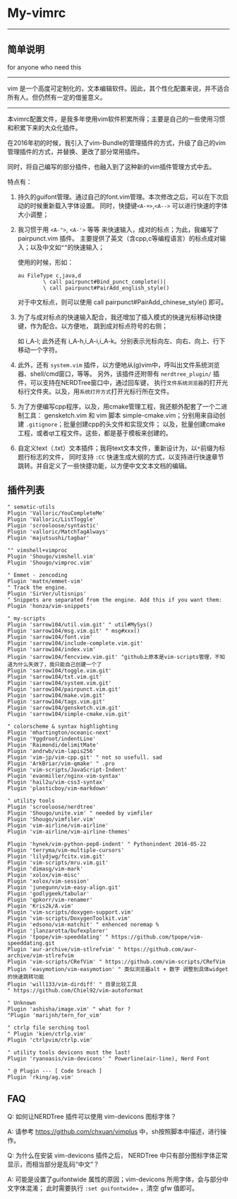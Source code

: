 # My-vimrc

------------------------------

## 简单说明

for anyone who need this

----------------------------------------------------------------------

vim 是一个高度可定制化的，文本编辑软件。因此，其个性化配置来说，并不适合所有人。但仍然有一定的借鉴意义。

----------------------------------------------------------------------

本vimrc配置文件，是我多年使用vim软件积累所得；主要是自己的一些使用习惯和积累下来的大众化插件。

在2016年初的时候，我引入了vim-Bundle的管理插件的方式，升级了自己的vim管理插件的方式，并替换、更改了部分常用插件。

同时，将自己编写的部分插件，也融入到了这种新的vim插件管理方式中去。

特点有：

1. 持久的guifont管理。通过自己的font.vim管理。本次修改之后，可以在下次启动的时候重新载入字体设置。
   同时，快捷键`<A-+>`,`<A-->` 可以进行快速的字体大小调整；

2. 我习惯于用 `<A-">`, `<A-'>` 等等 来快速输入，成对的标点；为此，我编写了 pairpunct.vim 插件。
   主要提供了英文（含cpp,c等编程语言）的标点成对输入；以及中文如`“”`的快速输入；

   使用的时候，形如：

    ```vim
    au FileType c,java,d
    	    \ call pairpunct#Bind_punct_complete()|
    	    \ call pairpunct#PairAdd_english_style()
    ```

   对于中文标点，则可以使用 call pairpunct#PairAdd_chinese_style() 即可。

3. 为了与成对标点的快速输入配合，我还增加了插入模式的快速光标移动快捷键，作为配合。以方便地，
   跳到成对标点符号的右侧；

   如 i_A-l; 此外还有 i_A-h,i_A-i,i_A-k。分别表示光标向左、向右、向上、行下移动一个字符。

4. 此外，还有 `system.vim` 插件，以方便地从(g)vim中，呼叫出文件系统浏览器、shell/cmd窗口，等等。
   另外，该插件还附带有 `nerdtree_plugin/` 插件，可以支持在NERDTree窗口中，通过回车键，
   执行`文件系统浏览器`的打开光标行文件夹。以及，用`系统打开方式`打开光标行所在文件。

5. 为了方便编写cpp程序，以及，用cmake管理工程，我还额外配套了一个二进制工具：
   gensketch.vim 和 vim 脚本 simple-cmake.vim；分别用来自动创建 `.gitignore`；批量创建cpp的头文件和实现文件；
   以及，批量创建cmake工程，或者qt工程文件。这些，都是基于模板来创建的。

6. 自定义text（.txt）文本插件；我将text文本文件，重新设计为，以`*`前缀为标题行标志的文件，
   同时支持 `:CC` 快速生成大纲的方式，以支持进行快速章节跳转。并自定义了一些快捷功能，以方便中文文本文档的编辑。

## 插件列表

```vim
" sematic-utils
Plugin 'Valloric/YouCompleteMe'
Plugin 'Valloric/ListToggle'
Plugin 'scrooloose/syntastic'
Plugin 'valloric/MatchTagAlways'
Plugin 'majutsushi/tagbar'

"" vimshell+vimproc
Plugin 'Shougo/vimshell.vim'
Plugin 'Shougo/vimproc.vim'

" Emmet - zencoding
Plugin 'mattn/emmet-vim'
" Track the engine.
Plugin 'SirVer/ultisnips'
" Snippets are separated from the engine. Add this if you want them:
Plugin 'honza/vim-snippets'

" my-scripts
Plugin 'sarrow104/util.vim.git' " util#MySys()
Plugin 'sarrow104/msg.vim.git' " msg#xxx()
Plugin 'sarrow104/font.vim'
Plugin 'sarrow104/include-complete.vim.git'
Plugin 'sarrow104/index.vim'
Plugin 'sarrow104/fencview.vim.git' "github上原本是vim-scripts管理，不知道为什么失效了，我只能自己创建一个了
Plugin 'sarrow104/toggle.vim.git'
Plugin 'sarrow104/txt.vim.git'
Plugin 'sarrow104/system.vim.git'
Plugin 'sarrow104/pairpunct.vim.git'
Plugin 'sarrow104/make.vim.git'
Plugin 'sarrow104/tags.vim.git'
Plugin 'sarrow104/gensketch.vim.git'
Plugin 'sarrow104/simple-cmake.vim.git'

" colorscheme & syntax highlighting
Plugin 'mhartington/oceanic-next'
Plugin 'Yggdroot/indentLine'
Plugin 'Raimondi/delimitMate'
Plugin 'andrwb/vim-lapis256'
Plugin 'vim-jp/vim-cpp.git' " not so usefull. sad
Plugin 'ArkBriar/vim-qmake' " .pro
Plugin 'vim-scripts/JavaScript-Indent'
Plugin 'evanmiller/nginx-vim-syntax'
Plugin 'hail2u/vim-css3-syntax'
Plugin 'plasticboy/vim-markdown'

" utility tools
Plugin 'scrooloose/nerdtree'
Plugin 'Shougo/unite.vim' " needed by vimfiler
Plugin 'Shougo/vimfiler.vim'
Plugin 'vim-airline/vim-airline'
Plugin 'vim-airline/vim-airline-themes'

Plugin 'hynek/vim-python-pep8-indent' " Pythonindent 2016-05-22
Plugin 'terryma/vim-multiple-cursors'
Plugin 'lilydjwg/fcitx.vim.git'
Plugin 'vim-scripts/mru.vim.git'
Plugin 'dimasg/vim-mark'
Plugin 'xolox/vim-misc'
Plugin 'xolox/vim-session'
Plugin 'junegunn/vim-easy-align.git'
Plugin 'godlygeek/tabular'
Plugin 'qpkorr/vim-renamer'
Plugin 'Kris2k/A.vim'
Plugin 'vim-scripts/doxygen-support.vim'
Plugin 'vim-scripts/DoxygenToolkit.vim'
Plugin 'edsono/vim-matchit' " enhenced noremap %
Plugin 'jlanzarotta/bufexplorer'
Plugin 'tpope/vim-speeddating' " https://github.com/tpope/vim-speeddating.git
Plugin 'aur-archive/vim-stlrefvim' " https://github.com/aur-archive/vim-stlrefvim
Plugin 'vim-scripts/CRefVim' " https://github.com/vim-scripts/CRefVim
Plugin 'easymotion/vim-easymotion' " 类似浏览器alt + 数字 调整到具体widget的快速跳转功能
Plugin 'will133/vim-dirdiff' " 目录比较工具
" https://github.com/Chiel92/vim-autoformat

" Unknown
Plugin 'ashisha/image.vim' " what for ?
"Plugin 'marijnh/tern_for_vim'

" ctrlp file serching tool
" Plugin 'kien/ctrlp.vim'
Plugin 'ctrlpvim/ctrlp.vim'

" utility tools devicons must the last!
Plugin 'ryanoasis/vim-devicons' " Powerline(air-line), Nerd Font

" @ Plugin --- [ Code Sreach ]
Plugin 'rking/ag.vim'
```

## FAQ

Q: 如何让NERDTree 插件可以使用 vim-devicons 图标字体？

A: 请参考 https://github.com/chxuan/vimplus 中，sh按照脚本中描述，进行操作。

Q: 为什么在安装 vim-devicons 插件之后， NERDTree 中只有部分图标字体正常显示，而相当部分是乱码“中文”？

A: 可能是设置了guifontwide 属性的原因；vim-devicons 所用字体，会与部分中文字体混淆；
   此时需要执行 `:set guifontwide=` ，清空 gfw 值即可。

